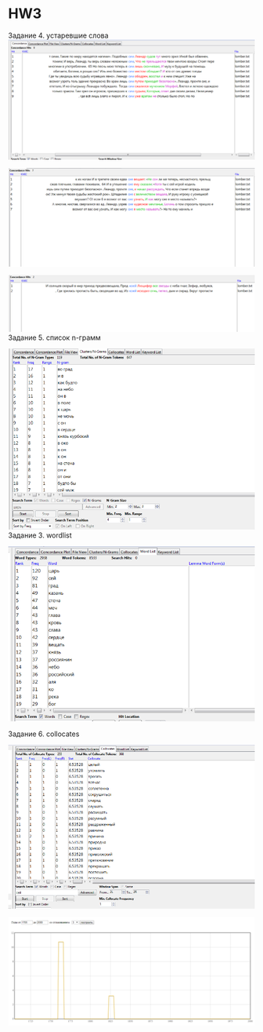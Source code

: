 # HW3
Задание 4. устаревшие слова
![](fdo.PNG)

![](lomb.PNG)

![](lom2.PNG)
Задание 5. список n-грамм

![](hw1.PNG)
Задание 3. wordlist

![](hw2.PNG)

Задание 6. collocates

![](hw4.PNG)

![](rt.PNG)
